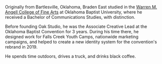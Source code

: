 Originally from Bartlesville, Oklahoma, Braden East studied in the [Warren M. Angell College of Fine Arts](https://www.okbu.edu/fine-arts/index.html) at Oklahoma Baptist University, where he received a Bachelor of Communications Studies, with distinction.

Before founding Oak Studio, he was the Associate Creative Lead at the Oklahoma Baptist Convention for 3 years. During his time there, he designed work for Falls Creek Youth Camps, nationwide marketing campaigns, and helped to create a new identity system for the convention's rebrand in 2019.

He spends time outdoors, drives a truck, and drinks black coffee.
